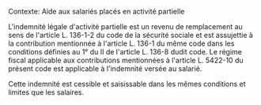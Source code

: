 Contexte: Aide aux salariés placés en activité partielle

L'indemnité légale d'activité partielle est un revenu de remplacement au sens de l'article L. 136-1-2 du code de la sécurité sociale et est assujettie à la contribution mentionnée à l'article L. 136-1 du même code dans les conditions définies au 1° du II de l'article L. 136-8 dudit code. Le régime fiscal applicable aux contributions mentionnées à l'article L. 5422-10 du présent code est applicable à l'indemnité versée au salarié.

Cette indemnité est cessible et saisissable dans les mêmes conditions et limites que les salaires.